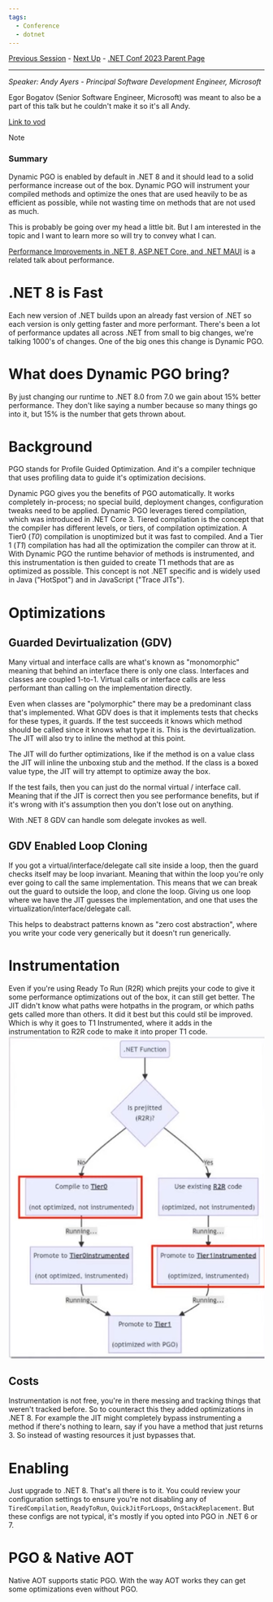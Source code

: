 ```yaml
---
tags:
  - Conference
  - dotnet
---
```

[Previous Session](dotnet%20Configuration%20In%20Depth.md) - [Next Up](Build%20hybrid%20apps%20with%20.NET%20MAUI.md) - [.NET Conf 2023 Parent Page](../README.md)

---
_Speaker: Andy Ayers - Principal Software Development Engineer, Microsoft_

Egor Bogatov (Senior Software Engineer, Microsoft) was meant to also be a part of this talk but he couldn't make it so it's all Andy.

[Link to vod](https://youtu.be/WrpYcGic9b8)

>[!note]
>### Summary
>Dynamic PGO is enabled by default in .NET 8 and it should lead to a solid performance increase out of the box. Dynamic PGO will instrument your compiled methods and optimize the ones that are used heavily to be as efficient as possible, while not wasting time on methods that are not used as much.

This is probably be going over my head a little bit. But I am interested in the topic and I want to learn more so will try to convey what I can. 

[Performance Improvements in .NET 8, ASP.NET Core, and .NET MAUI](../Day%201/Performance%20Improvements%20in%20.NET%208,%20ASP.NET%20Core,%20and%20.NET%20MAUI.md) is a related talk about performance.
# .NET 8 is Fast
Each new version of .NET builds upon an already fast version of .NET so each version is only getting faster and more performant. There's been a lot of performance updates all across .NET from small to big changes, we're talking 1000's of changes. One of the big ones this change is Dynamic PGO. 
# What does Dynamic PGO bring?
By just changing our runtime to .NET 8.0 from 7.0 we gain about 15% better performance. They don't like saying a number because so many things go into it, but 15% is the number that gets thrown about. 
# Background
PGO stands for Profile Guided Optimization. And it's a compiler technique that uses profiling data to guide it's optimization decisions.

Dynamic PGO gives you the benefits of PGO automatically. It works completely in-process; no special build, deployment changes, configuration tweaks need to be applied. Dynamic PGO leverages tiered compilation, which was introduced in .NET Core 3. Tiered compilation is the concept that the compiler has different levels, or tiers, of compilation optimization. A Tier0 (_T0_) compilation is unoptimized but it was fast to compiled. And a Tier 1 (_T1_) compilation has had all the optimization the compiler can throw at it. With Dynamic PGO the runtime behavior of methods is instrumented, and this instrumentation is then guided to create T1 methods that are as optimized as possible. This concept is not .NET specific and is widely used in Java ("HotSpot") and in JavaScript ("Trace JITs"). 
# Optimizations
## Guarded Devirtualization (GDV)
Many virtual and interface calls are what's known as "monomorphic" meaning that behind an interface there is only one class. Interfaces and classes are coupled 1-to-1. Virtual calls or interface calls are less performant than calling on the implementation directly. 

Even when classes are "polymorphic" there may be a predominant class that's implemented. What GDV does is that it implements tests that checks for these types, it guards. If the test succeeds it knows which method should be called since it knows what type it is. This is the devirtualization. The JIT will also try to inline the method at this point. 

The JIT will do further optimizations, like if the method is on a value class the JIT will inline the unboxing stub and the method. If the class is a boxed value type, the JIT will try attempt to optimize away the box.

If the test fails, then you can just do the normal virtual / interface call. Meaning that if the JIT is correct then you see performance benefits, but if it's wrong with it's assumption then you don't lose out on anything.

With .NET 8 GDV can handle som delegate invokes as well. 
## GDV Enabled Loop Cloning
If you got a virtual/interface/delegate call site inside a loop, then the guard checks itself may be loop invariant. Meaning that within the loop you're only ever going to call the same implementation. This means that we can break out the guard to outside the loop, and clone the loop. Giving us one loop where we have the JIT guesses the implementation, and one that uses the virtualization/interface/delegate call.

This helps to deabstract patterns known as "zero cost abstraction", where you write your code very generically but it doesn't run generically.
# Instrumentation
Even if you're using Ready To Run (R2R) which prejits your code to give it some performance optimizations out of the box, it can still get better. The JIT didn't know what paths were hotpaths in the program, or which paths gets called more than others. It did it best but this could stil be improved. Which is why it goes to T1 Instrumented, where it adds in the instrumentation to R2R code to make it into proper T1 code.
![|450](../_Files/dotnetconf-23/dotnetconf-23-tiered-compile.png)
## Costs
Instrumentation is not free, you're in there messing and tracking things that weren't tracked before. So to counteract this they added optimizations in .NET 8. For example the JIT might completely bypass instrumenting a method if there's nothing to learn, say if you have a method that just returns 3. So instead of wasting resources it just bypasses that.
# Enabling
Just upgrade to .NET 8. That's all there is to it. You could review your configuration settings to ensure you're not disabling any of `TiredCompilation`, `ReadyToRun`, `QuickJitForLoops`, `OnStackReplacement`. But these configs are not typical, it's mostly if you opted into PGO in .NET 6 or 7. 
# PGO & Native AOT
Native AOT supports static PGO. With the way AOT works they can get some optimizations even without PGO.